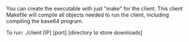You can create the executable with just "make" for the client. This client Makefile will compile all objects needed to run the client, including compiling the base64 program.

To run: ./client [IP] [port] [directory to store downloads]

